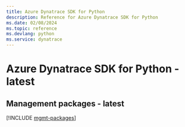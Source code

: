 ```yaml
---
title: Azure Dynatrace SDK for Python
description: Reference for Azure Dynatrace SDK for Python
ms.date: 02/08/2024
ms.topic: reference
ms.devlang: python
ms.service: dynatrace
---
```

# Azure Dynatrace SDK for Python - latest

## Management packages - latest
[!INCLUDE [mgmt-packages](dynatrace-mgmt-index.md)]